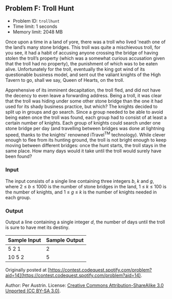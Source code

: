 ## Problem F: Troll Hunt

  * Problem ID: `trollhunt`
  * Time limit: 1 seconds
  * Memory limit: 2048 MB

Once upon a time in a land of yore, there was a troll who lived 'neath one of the land’s many stone bridges. This troll was quite a mischievous troll, for you see, it had a habit of accusing anyone crossing the bridge of having stolen the troll’s property (which was a somewhat curious accusation given that the troll had no property), the punishment of which was to be eaten alive. Unfortunately for the troll, eventually the king got wind of its questionable business model, and sent out the valiant knights of the High Tavern to go, shall we say, Queen of Hearts, on the troll.

Apprehensive of its imminent decapitation, the troll fled, and did not have the decency to even leave a forwarding address. Being a troll, it was clear that the troll was hiding under some other stone bridge than the one it had used for its shady business practice, but which? The knights decided to split up in groups and go search. Since a group needed to be able to avoid being eaten once the troll was found, each group had to consist of at least a certain number of knights. Each group of knights could search under one stone bridge per day (and travelling between bridges was done at lightning speed, thanks to the knights' renowned iTravel<sup>TM</sup> technology). While clever enough to flee from its hunting ground, the troll is not bright enough to keep moving between different bridges: once the hunt starts, the troll stays in the same place. How many days would it take until the troll would surely have been found?

### Input

The input consists of a single line containing three integers *b*, *k* and *g*, where 2 ≤ *b* ≤ 1000 is the number of stone bridges in the land, 1 ≤ *k* ≤ 100 is the number of knights, and 1 ≤ *g* ≤ *k* is the number of knights needed in each group.

### Output

Output a line containing a single integer *d*, the number of days until the troll is sure to have met its destiny.

<table>
  <thead>
    <tr>
      <th>Sample Input</th>
      <th>Sample Output</th>
  </thead>
  <tbody>
    <tr>
      <td>5 2 1</td>
      <td>2</td>
    </tr>
    <tr>
      <td>10 5 2</td>
      <td>5</td>
    </tr>
  </tbody>
</table>

Originally posted at [https://contest.codequest.spotify.com/problem?aid=14](https://contest.codequest.spotify.com/problem?aid=14).

Author: Per Austrin. License: [Creative Commons Attribution-ShareAlike 3.0 Unported (CC BY-SA 3.0)](http://creativecommons.org/licenses/by-sa/3.0/).
